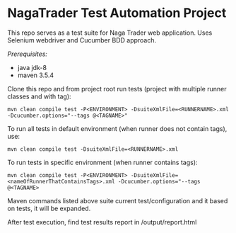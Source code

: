 # NagaTrader Test Automation Project

This repo serves as a test suite for Naga Trader web application. Uses Selenium webdriver and Cucumber BDD approach.

*Prerequisites:*
- java jdk-8
- maven 3.5.4

Clone this repo and from project root run tests (project with multiple runner classes and with tag):

`mvn clean compile test -P<ENVIRONMENT> -DsuiteXmlFile=<RUNNERNAME>.xml -Dcucumber.options="--tags @<TAGNAME>"`

To run all tests in default environment (when runner does not contain tags), use:

`mvn clean compile test -DsuiteXmlFile=<RUNNERNAME>.xml`

To run tests in specific environment (when runner contains tags):

`mvn clean compile test -P<ENVIRONMENT> -DsuiteXmlFile=<nameOfRunnerThatContainsTags>.xml -Dcucumber.options="--tags @<TAGNAME>`

Maven commands listed above suite current test/configuration and it based on tests, it will be expanded.

After test execution, find test results report in /output/report.html
